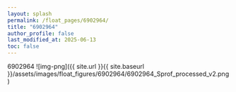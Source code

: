 ```yaml
---
layout: splash
permalink: /float_pages/6902964/
title: "6902964"
author_profile: false
last_modified_at: 2025-06-13
toc: false
---
```

 
6902964
![img-png]({{ site.url }}{{ site.baseurl }}/assets/images/float_figures/6902964/6902964_Sprof_processed_v2.png)